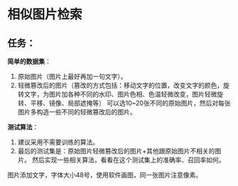 # 相似图片检索
## 任务：
**简单的数据集**：
1. 原始图片（图片上最好再加一句文字）。
2. 轻微篡改后的图片（篡改的方式包括：移动文字的位置，改变文字的颜色，旋转文字，为图片加各种不同的水印、图片色相、色温轻微改变，图片轻微旋转、平移、镜像、局部遮掩等）
可以选10~20张不同的原始图片，然后对每张图片多构造一些不同的轻微篡改后的图片。

**测试算法**：
1. 建议采用不需要训练的算法。
2. 最后的测试集是：原始图片轻微篡改后的图片+其他跟原始图片不相关的图片。
然后实现一些相关算法，看看在这个测试集上的准确率、召回率如何。

图片添加文字，字体大小48号，使用软件画图，同一张图片注意像素。